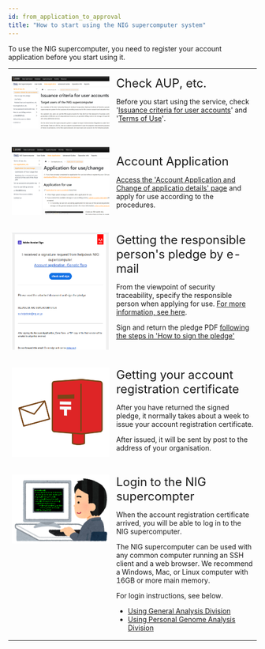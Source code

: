 ```yaml
---
id: from_application_to_approval
title: "How to start using the NIG supercomputer system"
---
```


To use the NIG supercomputer, you need to register your account application before you start using it.

<table>
<tr>
<td width="400" valign="top">

![](start_1_EN.png)

</td>
<td width="400" valign="top">

<font size="5">Check AUP, etc.</font><br/>

Before you start using the service, check '[Issuance criteria for user accounts](/application/terms_and_policies/user_account_issurance_criteria/)' and '[Terms of Use](/application/terms_and_policies/terms_of_use_2025)'.

</td>
</tr>

<tr>
<td width="400" valign="top">

![](start_3_EN.png)

</td>
<td>

<font size="5">Account Application</font><br/>

[Access the 'Account Application and Change of applicatio details' page](/application/registration) and apply for use according to the procedures.

</td>
</tr>

<tr>
<td width="400" valign="top">

![](pdf_2_EN.png)

</td>
<td width="400" valign="top">

<font size="5">Getting the responsible person's pledge by e-mail</font><br/>

From the viewpoint of security traceability, specify the responsible person when applying for use. [For more information, see here](/application/terms_and_policies/user_account_issurance_criteria/#the-responsible-persons-responsibilities).<br/>

Sign and return the pledge PDF [following the steps in 'How to sign the pledge'](/application/agreement_signing)

</td>
</tr>


<tr>
<td width="400" valign="top">

![](start_5.png)

</td>
<td width="400" valign="top">

<font size="5">Getting your account registration certificate</font><br/>

After you have returned the signed pledge, it normally takes about a week to issue your account registration certificate.<br/>

After issued, it will be sent by post to the address of your organisation.

</td>
</tr>


<tr>
<td width="400" valign="top">

![](start_6.png)

</td>
<td width="400" valign="top">

<font size="5">Login to the NIG supercompter</font><br/>

When the account registration certificate arrived, you will be able to log in to the NIG supercomputer.

The NIG supercomputer can be used with any common computer running an SSH client and a web browser. We recommend a Windows, Mac, or Linux computer with 16GB or more main memory.

For login instructions, see below.<br/>
- [Using General Analysis Division](/guides/using_general_analysis_division/)
- [Using Personal Genome Analysis Division](/guides/using_personal_genome_division/)


</td>
</tr>

</table>

